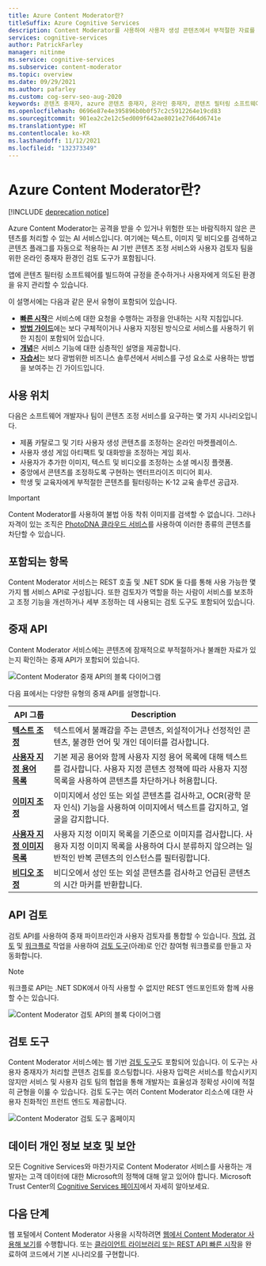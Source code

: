 ```yaml
---
title: Azure Content Moderator란?
titleSuffix: Azure Cognitive Services
description: Content Moderator를 사용하여 사용자 생성 콘텐츠에서 부적절한 자료를 추적하고, 플래깅하고, 평가하고, 필터링하는 방법을 알아봅니다.
services: cognitive-services
author: PatrickFarley
manager: nitinme
ms.service: cognitive-services
ms.subservice: content-moderator
ms.topic: overview
ms.date: 09/29/2021
ms.author: pafarley
ms.custom: cog-serv-seo-aug-2020
keywords: 콘텐츠 중재자, azure 콘텐츠 중재자, 온라인 중재자, 콘텐츠 필터링 소프트웨어, 콘텐츠 조정 서비스, 콘텐츠 조정
ms.openlocfilehash: 0696e87e4e395896b0b0f57c2c5912264e19cd83
ms.sourcegitcommit: 901ea2c2e12c5ed009f642ae8021e27d64d6741e
ms.translationtype: HT
ms.contentlocale: ko-KR
ms.lasthandoff: 11/12/2021
ms.locfileid: "132373349"
---
```

# <a name="what-is-azure-content-moderator"></a>Azure Content Moderator란?

[!INCLUDE [deprecation notice](includes/tool-deprecation.md)]

Azure Content Moderator는 공격을 받을 수 있거나 위험한 또는 바람직하지 않은 콘텐츠를 처리할 수 있는 AI 서비스입니다. 여기에는 텍스트, 이미지 및 비디오를 검색하고 콘텐츠 플래그를 자동으로 적용하는 AI 기반 콘텐츠 조정 서비스와 사용자 검토자 팀을 위한 온라인 중재자 환경인 검토 도구가 포함됩니다.

앱에 콘텐츠 필터링 소프트웨어를 빌드하여 규정을 준수하거나 사용자에게 의도된 환경을 유지 관리할 수 있습니다.

이 설명서에는 다음과 같은 문서 유형이 포함되어 있습니다.  

* [**빠른 시작**](client-libraries.md)은 서비스에 대한 요청을 수행하는 과정을 안내하는 시작 지침입니다.  
* [**방법 가이드**](try-text-api.md)에는 보다 구체적이거나 사용자 지정된 방식으로 서비스를 사용하기 위한 지침이 포함되어 있습니다.  
* [**개념**](text-moderation-api.md)은 서비스 기능에 대한 심층적인 설명을 제공합니다.  
* [**자습서**](ecommerce-retail-catalog-moderation.md)는 보다 광범위한 비즈니스 솔루션에서 서비스를 구성 요소로 사용하는 방법을 보여주는 긴 가이드입니다.  

## <a name="where-its-used"></a>사용 위치

다음은 소프트웨어 개발자나 팀이 콘텐츠 조정 서비스를 요구하는 몇 가지 시나리오입니다.

- 제품 카탈로그 및 기타 사용자 생성 콘텐츠를 조정하는 온라인 마켓플레이스.
- 사용자 생성 게임 아티팩트 및 대화방을 조정하는 게임 회사.
- 사용자가 추가한 이미지, 텍스트 및 비디오를 조정하는 소셜 메시징 플랫폼.
- 중앙에서 콘텐츠를 조정하도록 구현하는 엔터프라이즈 미디어 회사.
- 학생 및 교육자에게 부적절한 콘텐츠를 필터링하는 K-12 교육 솔루션 공급자.

> [!IMPORTANT]
> Content Moderator를 사용하여 불법 아동 착취 이미지를 검색할 수 없습니다. 그러나 자격이 있는 조직은 [PhotoDNA 클라우드 서비스](https://www.microsoft.com/photodna "Microsoft PhotoDNA 클라우드 서비스")를 사용하여 이러한 종류의 콘텐츠를 차단할 수 있습니다.

## <a name="what-it-includes"></a>포함되는 항목

Content Moderator 서비스는 REST 호출 및 .NET SDK 둘 다를 통해 사용 가능한 몇 가지 웹 서비스 API로 구성됩니다. 또한 검토자가 역할을 하는 사람이 서비스를 보조하고 조정 기능을 개선하거나 세부 조정하는 데 사용되는 검토 도구도 포함되어 있습니다.

## <a name="moderation-apis"></a>중재 API

Content Moderator 서비스에는 콘텐츠에 잠재적으로 부적절하거나 불쾌한 자료가 있는지 확인하는 중재 API가 포함되어 있습니다.

![Content Moderator 중재 API의 블록 다이어그램](images/content-moderator-mod-api.png)

다음 표에서는 다양한 유형의 중재 API를 설명합니다.

| API 그룹 | Description |
| ------ | ----------- |
|[**텍스트 조정**](text-moderation-api.md)| 텍스트에서 불쾌감을 주는 콘텐츠, 외설적이거나 선정적인 콘텐츠, 불경한 언어 및 개인 데이터를 검사합니다.|
|[**사용자 지정 용어 목록**](try-terms-list-api.md)| 기본 제공 용어와 함께 사용자 지정 용어 목록에 대해 텍스트를 검사합니다. 사용자 지정 콘텐츠 정책에 따라 사용자 지정 목록을 사용하여 콘텐츠를 차단하거나 허용합니다.|  
|[**이미지 조정**](image-moderation-api.md)| 이미지에서 성인 또는 외설 콘텐츠를 검사하고, OCR(광학 문자 인식) 기능을 사용하여 이미지에서 텍스트를 감지하고, 얼굴을 감지합니다.|
|[**사용자 지정 이미지 목록**](try-image-list-api.md)| 사용자 지정 이미지 목록을 기준으로 이미지를 검사합니다. 사용자 지정 이미지 목록을 사용하여 다시 분류하지 않으려는 일반적인 반복 콘텐츠의 인스턴스를 필터링합니다.|
|[**비디오 조정**](video-moderation-api.md)| 비디오에서 성인 또는 외설 콘텐츠를 검사하고 언급된 콘텐츠의 시간 마커를 반환합니다.|

## <a name="review-apis"></a>API 검토

검토 API를 사용하여 중재 파이프라인과 사용자 검토자를 통합할 수 있습니다. [작업](review-api.md#jobs), [검토](review-api.md#reviews) 및 [워크플로](review-api.md#workflows) 작업을 사용하여 [검토 도구](#review-tool)(아래)로 인간 참여형 워크플로를 만들고 자동화합니다.

> [!NOTE]
> 워크플로 API는 .NET SDK에서 아직 사용할 수 없지만 REST 엔드포인트와 함께 사용할 수는 있습니다.

![Content Moderator 검토 API의 블록 다이어그램](images/content-moderator-rev-api.png)

## <a name="review-tool"></a>검토 도구

Content Moderator 서비스에는 웹 기반 [검토 도구](Review-Tool-User-Guide/human-in-the-loop.md)도 포함되어 있습니다. 이 도구는 사용자 중재자가 처리할 콘텐츠 검토를 호스팅합니다. 사용자 입력은 서비스를 학습시키지 않지만 서비스 및 사용자 검토 팀의 협업을 통해 개발자는 효율성과 정확성 사이에 적절히 균형을 이룰 수 있습니다. 검토 도구는 여러 Content Moderator 리소스에 대한 사용자 친화적인 프런트 엔드도 제공합니다.

![Content Moderator 검토 도구 홈페이지](images/homepage.PNG)

## <a name="data-privacy-and-security"></a>데이터 개인 정보 보호 및 보안

모든 Cognitive Services와 마찬가지로 Content Moderator 서비스를 사용하는 개발자는 고객 데이터에 대한 Microsoft의 정책에 대해 알고 있어야 합니다. Microsoft Trust Center의 [Cognitive Services 페이지](https://www.microsoft.com/trustcenter/cloudservices/cognitiveservices)에서 자세히 알아보세요.

## <a name="next-steps"></a>다음 단계

웹 포털에서 Content Moderator 사용을 시작하려면 [웹에서 Content Moderator 사용해 보기](quick-start.md)를 수행합니다. 또는 [클라이언트 라이브러리 또는 REST API 빠른 시작](client-libraries.md)을 완료하여 코드에서 기본 시나리오를 구현합니다.